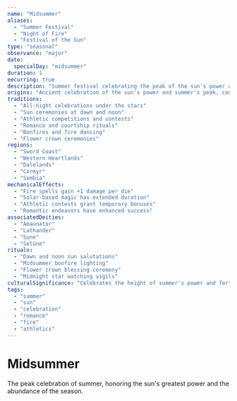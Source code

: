 ```yaml
---
name: "Midsummer"
aliases:
  - "Summer Festival"
  - "Night of Fire"
  - "Festival of the Sun"
type: "seasonal"
observance: "major"
date:
  specialDay: "midsummer"
duration: 1
eecurring: true
description: "Summer festival celebrating the peak of the sun's power and the height of summer's abundance."
origins: "Ancient celebration of the sun's power and summer's peak, combining solar worship with fertility rituals"
traditions:
  - "All-night celebrations under the stars"
  - "Sun ceremonies at dawn and noon"
  - "Athletic competitions and contests"
  - "Romance and courtship rituals"
  - "Bonfires and fire dancing"
  - "Flower crown ceremonies"
regions:
  - "Sword Coast"
  - "Western Heartlands"
  - "Dalelands"
  - "Cormyr"
  - "Sembia"
mechanicalEffects:
  - "Fire spells gain +1 damage per die"
  - "Solar-based magic has extended duration"
  - "Athletic contests grant temporary bonuses"
  - "Romantic endeavors have enhanced success"
associatedDeities:
  - "Amaunator"
  - "Lathander"
  - "Sune"
  - "Selûne"
rituals:
  - "Dawn and noon sun salutations"
  - "Midsummer bonfire lighting"
  - "Flower crown blessing ceremony"
  - "Midnight star watching vigils"
culturalSignificance: "Celebrates the height of summer's power and fertility, strengthening community bonds through shared celebration and encouraging romance and new partnerships"
tags:
  - "summer"
  - "sun"
  - "celebration"
  - "romance"
  - "fire"
  - "athletics"
---
```


# Midsummer

The peak celebration of summer, honoring the sun's greatest power and the abundance of the season.

